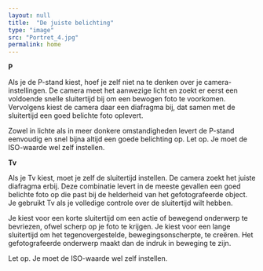 ```yaml
---
layout: null
title:  "De juiste belichting"
type: "image"
src: "Portret_4.jpg"
permalink: home
---
```


**P**

Als je de P-stand kiest, hoef je zelf niet na te denken over je camera-instellingen. De camera meet het aanwezige licht en zoekt er eerst een voldoende snelle sluitertijd bij om een bewogen foto te voorkomen. Vervolgens kiest de camera daar een diafragma bij, dat samen met de sluitertijd een goed belichte foto oplevert.

Zowel in lichte als in meer donkere omstandigheden levert de P-stand eenvoudig en snel bijna altijd een goede belichting op.
 Let op. Je moet de ISO-waarde wel zelf instellen.


**Tv**

Als je Tv kiest, moet je zelf de sluitertijd instellen. De camera zoekt het juiste diafragma erbij. Deze combinatie levert in de meeste gevallen een goed belichte foto op die past bij de helderheid van het gefotografeerde object. Je gebruikt Tv als je volledige controle over de sluitertijd wilt hebben.

Je kiest voor een korte sluitertijd om een actie of bewegend onderwerp te bevriezen, ofwel scherp op je foto te krijgen.  Je kiest voor een lange sluitertijd om het tegenovergestelde, bewegingsonscherpte, te creëren. Het gefotografeerde onderwerp maakt dan de indruk in beweging te zijn.

Let op. Je moet de ISO-waarde wel zelf instellen.